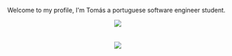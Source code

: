Welcome to my profile, I'm Tomás a portuguese software engineer student.

<p align=center>
  <img src="https://github-readme-stats.vercel.app/api?username=tomas050302&count_private=true&show_icons=true&theme=tokyonight&hide=contribs,prs" />
  <br />
  <br />
  <br />
  <img src="https://github-readme-stats.vercel.app/api/top-langs/?username=tomas050302&layout=compact&theme=tokyonight&langs_count=6" />
</p>
